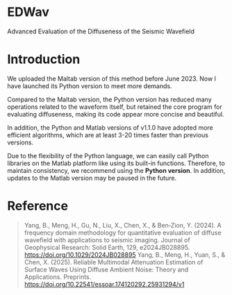 # EDWav
Advanced Evaluation of the Diffuseness of the Seismic Wavefield

# Introduction
We uploaded the Maltab version of this method before June 2023. Now I have launched its Python version to meet more demands. 

Compared to the Maltab version, the Python version has reduced many operations related to the waveform itself, but retained the core program for evaluating diffuseness, making its code appear more concise and beautiful. 

In addition, the Python and Matlab versions of v1.1.0 have adopted more efficient algorithms, which are at least 3-20 times faster than previous versions.

Due to the flexibility of the Python language, we can easily call Python libraries on the Matlab platform like using its built-in functions. Therefore, to maintain consistency, we recommend using the **Python version**. In addition, updates to the Matlab version may be paused in the future.

# **Reference**
> Yang, B., Meng, H., Gu, N., Liu, X., Chen, X., & Ben‐Zion, Y. (2024). A frequency domain methodology for quantitative evaluation of diffuse wavefield with applications to seismic imaging. Journal of Geophysical Research: Solid Earth, 129, e2024JB028895. https://doi.org/10.1029/2024JB028895
> Yang, B., Meng, H., Yuan, S., & Chen, X. (2025). Reliable Multimodal Attenuation Estimation of Surface Waves Using Diffuse Ambient Noise: Theory and Applications. Preprints. https://doi.org/10.22541/essoar.174120292.25931294/v1

